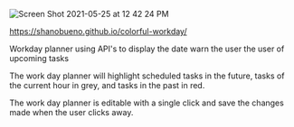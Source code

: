 ![Screen Shot 2021-05-25 at 12 42 24 PM](https://user-images.githubusercontent.com/64555171/119536088-afd8f300-bd56-11eb-97e1-88f8d1de5dd9.png)

https://shanobueno.github.io/colorful-workday/

Workday planner using API's to display the date warn the user the user of upcoming tasks

The work day planner will highlight scheduled tasks in the future, tasks of the current hour in grey, and tasks in the past in red.

The work day planner is editable with a single click and save the changes made when the user clicks away.
